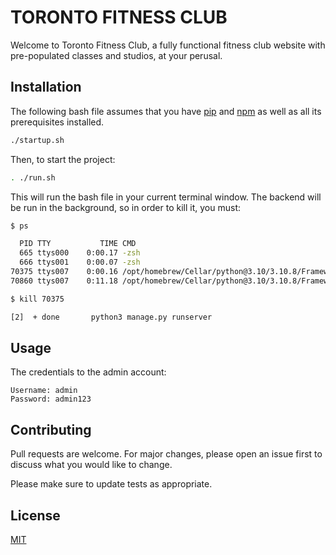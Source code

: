 # TORONTO FITNESS CLUB

Welcome to Toronto Fitness Club, a fully functional fitness club website with pre-populated classes and studios, at your perusal.

## Installation

The following bash file assumes that you have [pip](https://pypi.org/project/pip/) and [npm](https://www.npmjs.com/) as well as all its prerequisites installed.

```bash
./startup.sh
```
Then, to start the project:

```bash
. ./run.sh
```
This will run the bash file in your current terminal window. The backend will be run in the background, so in order to kill it, you must:

```bash
$ ps

  PID TTY           TIME CMD
  665 ttys000    0:00.17 -zsh
  666 ttys001    0:00.07 -zsh
70375 ttys007    0:00.16 /opt/homebrew/Cellar/python@3.10/3.10.8/Frameworks/Pyt
70860 ttys007    0:11.18 /opt/homebrew/Cellar/python@3.10/3.10.8/Frameworks/Pyt

$ kill 70375

[2]  + done       python3 manage.py runserver
```
## Usage

The credentials to the admin account:
```
Username: admin
Password: admin123
```

## Contributing

Pull requests are welcome. For major changes, please open an issue first
to discuss what you would like to change.

Please make sure to update tests as appropriate.

## License

[MIT](https://choosealicense.com/licenses/mit/)